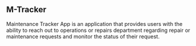 ## M-Tracker

Maintenance Tracker App is an application that provides users with the ability to reach out to operations or repairs department regarding repair or maintenance requests and monitor the status of their request.
